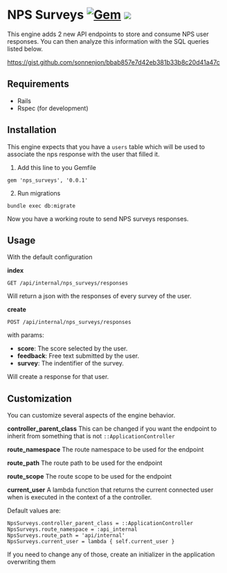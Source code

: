 NPS Surveys [![Gem](https://img.shields.io/gem/dtv/nps_surveys.svg?maxAge=2592000)](https://rubygems.org/gems/nps_surveys) <a href='http://redbooth.com' target='_blank'>![](https://www.dropbox.com/s/qo4yp1tpbsvqfya/made-at-redbooth-blue.svg?dl=1)</a>
==============================================================================
This engine adds 2 new API endpoints to store and consume NPS user responses.
You can then analyze this information with the SQL queries listed below.

https://gist.github.com/sonnenjon/bbab857e7d42eb381b33b8c20d41a47c

Requirements
------------------------------------------------------------------------------

* Rails
* Rspec (for development)

Installation
------------------------------------------------------------------------------
This engine expects that you have a `users`  table which will be used to associate the nps response
with the user that filled it.

1. Add this line to you Gemfile
```
gem 'nps_surveys', '0.0.1'
```

2. Run migrations
```
bundle exec db:migrate
```

Now you have a working route to send NPS surveys responses.

Usage
------------------------------------------------------------------------------
With the default configuration

**index**
```
GET /api/internal/nps_surveys/responses
```

Will return a json with the responses of every survey of the user.

**create**
```
POST /api/internal/nps_surveys/responses
```

with params:
- **score**: The score selected by the user.
- **feedback**: Free text submitted by the user.
- **survey**: The indentifier of the survey.

Will create a response for that user.

Customization
------------------------------------------------------------------------------

You can customize several aspects of the engine behavior.

**controller_parent_class** This can be changed if you want the endpoint to inherit from something
that is not ``::ApplicationController``

**route_namespace** The route namespace to be used for the endpoint

**route_path** The route path to be used for the endpoint

**route_scope** The route scope to be used for the endpoint

**current_user** A lambda function that returns the current connected user when is executed in the context
of a the controller.

Default values are:

```
NpsSurveys.controller_parent_class = ::ApplicationController
NpsSurveys.route_namespace = :api_internal
NpsSurveys.route_path = 'api/internal'
NpsSurveys.current_user = lambda { self.current_user }
```

If you need to change any of those, create an initializer in the application overwriting them


